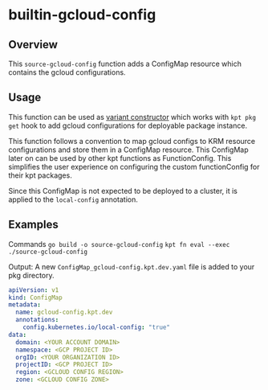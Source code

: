 # builtin-gcloud-config

## Overview

<!--mdtogo:Short-->

This `source-gcloud-config` function adds a ConfigMap resource which contains the gcloud configurations.

<!--mdtogo-->

<!--mdtogo:Long-->

## Usage

This function can be used as [variant constructor](https://github.com/kptdev/kpt/issues/2590)
which works with `kpt pkg get` hook to add gcloud configurations for deployable package instance.

This function follows a convention to map gcloud configs to KRM resource configurations and store them in a ConfigMap 
resource. This ConfigMap later on can be used by other kpt functions as FunctionConfig. This simplifies the user experience
on configuring the custom functionConfig for their kpt packages. 

Since this ConfigMap is not expected to be deployed to a cluster, it is applied to the `local-config` annotation.   

<!--mdtogo-->

## Examples

<!--mdtogo:Examples-->

Commands
`go build -o source-gcloud-config`
`kpt fn eval --exec ./source-gcloud-config`

Output:
A new `ConfigMap_gcloud-config.kpt.dev.yaml` file is added to your pkg directory. 

```yaml
apiVersion: v1
kind: ConfigMap
metadata:
  name: gcloud-config.kpt.dev
  annotations:
    config.kubernetes.io/local-config: "true"
data:
  domain: <YOUR ACCOUNT DOMAIN>
  namespace: <GCP PROJECT ID>
  orgID: <YOUR ORGANIZATION ID>
  projectID: <GCP PROJECT ID>
  region: <GCLOUD CONFIG REGION>
  zone: <GCLOUD CONFIG ZONE>
```

<!--mdtogo-->
